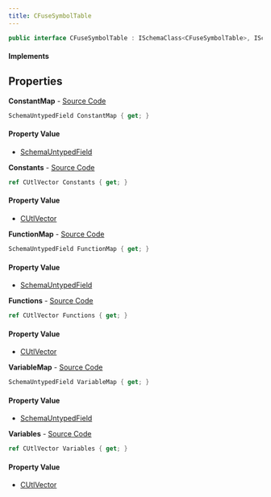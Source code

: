 ```yaml
---
title: CFuseSymbolTable
---
```


```csharp
public interface CFuseSymbolTable : ISchemaClass<CFuseSymbolTable>, ISchemaField, ISchemaClass, INativeHandle
```

#### Implements

## Properties

**ConstantMap** - [Source Code](https://github.com/swiftly-solution/swiftlys2/blob/main/managed/src/SwiftlyS2.Generated/Schemas/Interfaces/CFuseSymbolTable.cs#L26)

```csharp
SchemaUntypedField ConstantMap { get; }
```

#### Property Value

- [SchemaUntypedField](/docs/api/shared/schemas/schemauntypedfield)

**Constants** - [Source Code](https://github.com/swiftly-solution/swiftlys2/blob/main/managed/src/SwiftlyS2.Generated/Schemas/Interfaces/CFuseSymbolTable.cs#L17)

```csharp
ref CUtlVector Constants { get; }
```

#### Property Value

- [CUtlVector](/docs/api/shared/natives/cutlvector)

**FunctionMap** - [Source Code](https://github.com/swiftly-solution/swiftlys2/blob/main/managed/src/SwiftlyS2.Generated/Schemas/Interfaces/CFuseSymbolTable.cs#L32)

```csharp
SchemaUntypedField FunctionMap { get; }
```

#### Property Value

- [SchemaUntypedField](/docs/api/shared/schemas/schemauntypedfield)

**Functions** - [Source Code](https://github.com/swiftly-solution/swiftlys2/blob/main/managed/src/SwiftlyS2.Generated/Schemas/Interfaces/CFuseSymbolTable.cs#L23)

```csharp
ref CUtlVector Functions { get; }
```

#### Property Value

- [CUtlVector](/docs/api/shared/natives/cutlvector)

**VariableMap** - [Source Code](https://github.com/swiftly-solution/swiftlys2/blob/main/managed/src/SwiftlyS2.Generated/Schemas/Interfaces/CFuseSymbolTable.cs#L29)

```csharp
SchemaUntypedField VariableMap { get; }
```

#### Property Value

- [SchemaUntypedField](/docs/api/shared/schemas/schemauntypedfield)

**Variables** - [Source Code](https://github.com/swiftly-solution/swiftlys2/blob/main/managed/src/SwiftlyS2.Generated/Schemas/Interfaces/CFuseSymbolTable.cs#L20)

```csharp
ref CUtlVector Variables { get; }
```

#### Property Value

- [CUtlVector](/docs/api/shared/natives/cutlvector)

